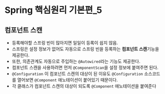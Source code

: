 # Spring 핵심원리 기본편_5

## 컴포넌트 스캔

- 등록해야할 스프링 빈이 많아지면 일일이 등록이 쉽지 않음.
- 스프링은 설정 정보가 없어도 자동으로 스프링 빈을 등록하는 **컴포넌트 스캔**기능을 제공한다.
- 또한, 의존관계도 자동으로 주입하는 `@Autowired`라는 기능도 제공한다.
- 컴포넌트 스캔을 사용하려면 먼저 `@ComponentScan`을 설정 정보에 붙여주면 된다.
- `@Configuration` 이 컴포넌트 스캔의 대상이 된 이유도 `@Configuration` 소스코드를 열어보면 `@Component` 애노테이션이 붙어있기 때문이다.
- 각 클래스가 컴포넌트 스캔의 대상이 되도록 `@Component` 애노테이션을 붙여준다  